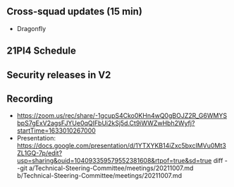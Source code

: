 ## Cross-squad updates (15 min)

- Dragonfly

## 21PI4 Schedule

## Security releases in V2

## Recording
- https://zoom.us/rec/share/-1gcupS4Cko0KHn4wQ0gBOJZ2R_G6WMYSbpS7gExV2agsFJYUe0qQIFbUi2kSj5d.Ct9iWWZwHbh2Wyfj?startTime=1633010267000
- Presentation: https://docs.google.com/presentation/d/1YTXYKB14iZxc5bxcIMVu0Mt3ZL1GQ-7p/edit?usp=sharing&ouid=104093359579552381608&rtpof=true&sd=true
diff --git a/Technical-Steering-Committee/meetings/20211007.md b/Technical-Steering-Committee/meetings/20211007.md
